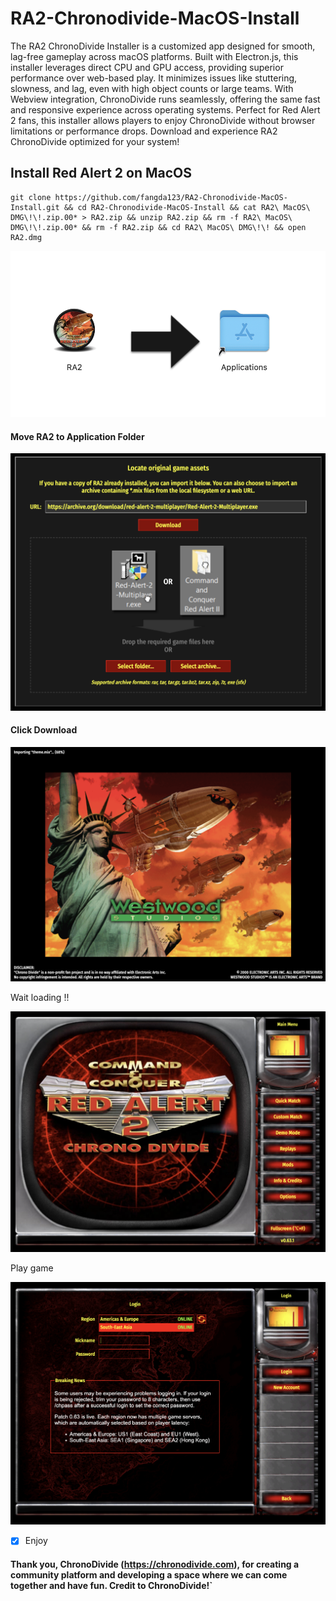 # RA2-Chronodivide-MacOS-Install

The RA2 ChronoDivide Installer is a customized app designed for smooth, lag-free gameplay across macOS platforms. Built with Electron.js, this installer leverages direct CPU and GPU access, providing superior performance over web-based play. It minimizes issues like stuttering, slowness, and lag, even with high object counts or large teams. With Webview integration, ChronoDivide runs seamlessly, offering the same fast and responsive experience across operating systems. Perfect for Red Alert 2 fans, this installer allows players to enjoy ChronoDivide without browser limitations or performance drops. Download and experience RA2 ChronoDivide optimized for your system!

## Install Red Alert 2 on MacOS

```
git clone https://github.com/fangda123/RA2-Chronodivide-MacOS-Install.git && cd RA2-Chronodivide-MacOS-Install && cat RA2\ MacOS\ DMG\!\!.zip.00* > RA2.zip && unzip RA2.zip && rm -f RA2\ MacOS\ DMG\!\!.zip.00* && rm -f RA2.zip && cd RA2\ MacOS\ DMG\!\! && open RA2.dmg
```

![Screenshot 2567-10-30 at 02.51.42.png](assets/Screenshot%202567-10-30%20at%2002.51.42.png)

#### Move RA2 to Application Folder

![Screenshot 2567-10-30 at 02.50.30.png](assets/Screenshot%202567-10-30%20at%2002.50.30.png)

#### Click Download

![Screenshot 2567-10-30 at 02.54.39.png](assets/Screenshot%202567-10-30%20at%2002.54.39.png)

Wait loading !!

![Screenshot 2567-10-30 at 02.54.57.png](assets/Screenshot%202567-10-30%20at%2002.54.57.png)

Play game

![Screenshot 2567-10-30 at 02.55.11.png](assets/Screenshot%202567-10-30%20at%2002.55.11.png)

* [x] Enjoy

#### Thank you, ChronoDivide (https://chronodivide.com), for creating a community platform and developing a space where we can come together and have fun. Credit to ChronoDivide!`

